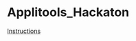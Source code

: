 # Applitools_Hackaton

[Instructions](https://applitools.com/cross-browser-testing-hackathon-v20-1-instructions/)
